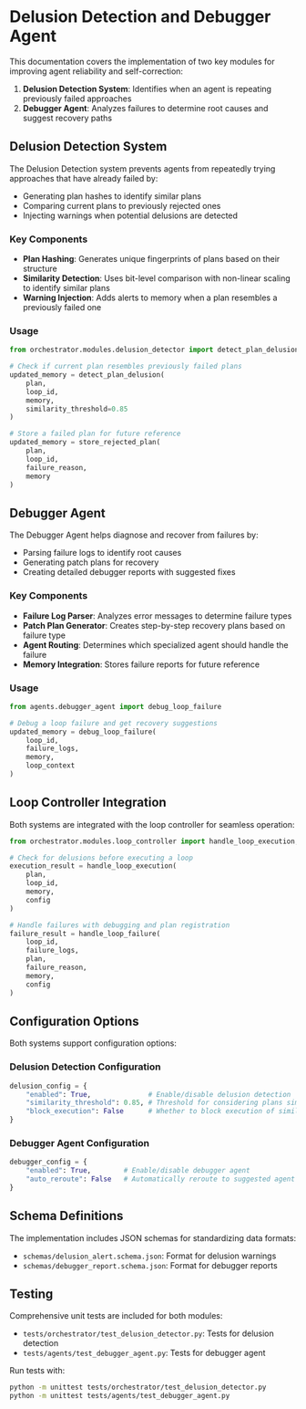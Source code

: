 # Delusion Detection and Debugger Agent

This documentation covers the implementation of two key modules for improving agent reliability and self-correction:

1. **Delusion Detection System**: Identifies when an agent is repeating previously failed approaches
2. **Debugger Agent**: Analyzes failures to determine root causes and suggest recovery paths

## Delusion Detection System

The Delusion Detection system prevents agents from repeatedly trying approaches that have already failed by:

- Generating plan hashes to identify similar plans
- Comparing current plans to previously rejected ones
- Injecting warnings when potential delusions are detected

### Key Components

- **Plan Hashing**: Generates unique fingerprints of plans based on their structure
- **Similarity Detection**: Uses bit-level comparison with non-linear scaling to identify similar plans
- **Warning Injection**: Adds alerts to memory when a plan resembles a previously failed one

### Usage

```python
from orchestrator.modules.delusion_detector import detect_plan_delusion, store_rejected_plan

# Check if current plan resembles previously failed plans
updated_memory = detect_plan_delusion(
    plan,
    loop_id,
    memory,
    similarity_threshold=0.85
)

# Store a failed plan for future reference
updated_memory = store_rejected_plan(
    plan,
    loop_id,
    failure_reason,
    memory
)
```

## Debugger Agent

The Debugger Agent helps diagnose and recover from failures by:

- Parsing failure logs to identify root causes
- Generating patch plans for recovery
- Creating detailed debugger reports with suggested fixes

### Key Components

- **Failure Log Parser**: Analyzes error messages to determine failure types
- **Patch Plan Generator**: Creates step-by-step recovery plans based on failure type
- **Agent Routing**: Determines which specialized agent should handle the failure
- **Memory Integration**: Stores failure reports for future reference

### Usage

```python
from agents.debugger_agent import debug_loop_failure

# Debug a loop failure and get recovery suggestions
updated_memory = debug_loop_failure(
    loop_id,
    failure_logs,
    memory,
    loop_context
)
```

## Loop Controller Integration

Both systems are integrated with the loop controller for seamless operation:

```python
from orchestrator.modules.loop_controller import handle_loop_execution, handle_loop_failure

# Check for delusions before executing a loop
execution_result = handle_loop_execution(
    plan,
    loop_id,
    memory,
    config
)

# Handle failures with debugging and plan registration
failure_result = handle_loop_failure(
    loop_id,
    failure_logs,
    plan,
    failure_reason,
    memory,
    config
)
```

## Configuration Options

Both systems support configuration options:

### Delusion Detection Configuration

```python
delusion_config = {
    "enabled": True,              # Enable/disable delusion detection
    "similarity_threshold": 0.85, # Threshold for considering plans similar
    "block_execution": False      # Whether to block execution of similar plans
}
```

### Debugger Agent Configuration

```python
debugger_config = {
    "enabled": True,        # Enable/disable debugger agent
    "auto_reroute": False   # Automatically reroute to suggested agent
}
```

## Schema Definitions

The implementation includes JSON schemas for standardizing data formats:

- `schemas/delusion_alert.schema.json`: Format for delusion warnings
- `schemas/debugger_report.schema.json`: Format for debugger reports

## Testing

Comprehensive unit tests are included for both modules:

- `tests/orchestrator/test_delusion_detector.py`: Tests for delusion detection
- `tests/agents/test_debugger_agent.py`: Tests for debugger agent

Run tests with:

```bash
python -m unittest tests/orchestrator/test_delusion_detector.py
python -m unittest tests/agents/test_debugger_agent.py
```
